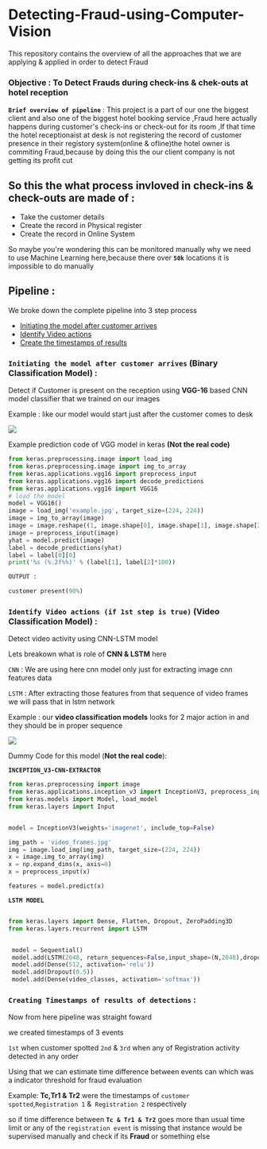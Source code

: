 # Detecting-Fraud-using-Computer-Vision
This repository contains the overview of all the approaches that we are applying & applied in order to detect Fraud

### Objective : To Detect Frauds during check-ins & chek-outs at hotel reception

**`Brief overview of pipeline`**  : This project is a part of our one the biggest client and also one of the biggest hotel booking service ,Fraud here actually happens  during customer's check-ins or check-out for its room ,If that time the hotel receptionaist at desk is not registering the record of customer presence in their registory system(online & ofline)the hotel owner is commiting Fraud,because by doing this the our client company is not getting its profit cut

## So this the what process invloved in check-ins & check-outs are made of :

* Take the customer details
* Create the record in Physical register
* Create the record in Online System

So maybe you're wondering this can be monitored manually why we need to use Machine Learning here,because there over **`50k`** locations it is impossible to do manually

## Pipeline : 

We broke down the complete pipeline into 3 step process

* [Initiating the model after customer arrives](https://github.com/saurabh241930/Detecting-Fraud-using-Computer-Vision/blob/master/README.md#initiating-the-model-after-customer-arrives-binary-classification-model-)
* [Identify Video actions](https://github.com/saurabh241930/Detecting-Fraud-using-Computer-Vision/blob/master/README.md#identify-video-actions-if-1st-step-is-true-video-classification-model-)
* [Create the timestamps of results](https://github.com/saurabh241930/Detecting-Fraud-using-Computer-Vision/blob/master/README.md#creating-timestamps-of-results-of-detections-)


### `Initiating the model after customer arrives` (Binary Classification Model) :

Detect if Customer is present on the reception using **VGG-16** based CNN model classifier that we trained on our images

Example : like our model would start just after the customer comes to desk

<img src="https://i.imgur.com/ihbQLkl.png" border=0>

Example prediction code of VGG model  in keras **(Not the real code)**

```python
from keras.preprocessing.image import load_img
from keras.preprocessing.image import img_to_array
from keras.applications.vgg16 import preprocess_input
from keras.applications.vgg16 import decode_predictions
from keras.applications.vgg16 import VGG16
# load the model
model = VGG16()
image = load_img('example.jpg', target_size=(224, 224))
image = img_to_array(image)
image = image.reshape((1, image.shape[0], image.shape[1], image.shape[2]))
image = preprocess_input(image)
yhat = model.predict(image)
label = decode_predictions(yhat)
label = label[0][0]
print('%s (%.2f%%)' % (label[1], label[2]*100))

OUTPUT :

customer present(90%)

```

### `Identify Video actions (if 1st step is true)` (Video Classification Model) :

Detect video activity using CNN-LSTM model

Lets breakown what is role of **CNN & LSTM** here

`CNN` : We are using here cnn model only just for extracting image cnn features data

 `LSTM` : After extracting those features from that sequence of video frames we will pass that in lstm network

Example : our **video classification models** looks for 2 major action in and they should be in proper sequence

<img src="https://i.imgur.com/RqKxbf0.png" border=0>



Dummy Code for this model (**Not the real code**):


**`INCEPTION_V3-CNN-EXTRACTOR`**


```python
from keras.preprocessing import image
from keras.applications.inception_v3 import InceptionV3, preprocess_input
from keras.models import Model, load_model
from keras.layers import Input


model = InceptionV3(weights='imagenet', include_top=False)

img_path = 'video_frames.jpg'
img = image.load_img(img_path, target_size=(224, 224))
x = image.img_to_array(img)
x = np.expand_dims(x, axis=0)
x = preprocess_input(x)

features = model.predict(x)


```

**`LSTM MODEL`**

```python

from keras.layers import Dense, Flatten, Dropout, ZeroPadding3D
from keras.layers.recurrent import LSTM


 model = Sequential()
 model.add(LSTM(2048, return_sequences=False,input_shape=(N,2048),dropout=0.5))
 model.add(Dense(512, activation='relu'))
 model.add(Dropout(0.5))
 model.add(Dense(video_classes, activation='softmax'))
```
### `Creating Timestamps of results of detections` :

Now from here pipeline was straight foward  

we created timestamps of 3 events

`1st` when customer spotted
`2nd` & `3rd` when any of Registration activity detected in any order

Using that we can estimate time difference between events can which was a indicator threshold for fraud evaluation


Example: **Tc,Tr1 & Tr2** were the timestamps of `customer spotted`,`Registration 1` &` Registration 2` respectively

so if time difference between **`Tc & Tr1 & Tr2`** goes more than usual time limit or any of the `registration event` is missing that instance would be supervised manually and check if its **Fraud** or something else




